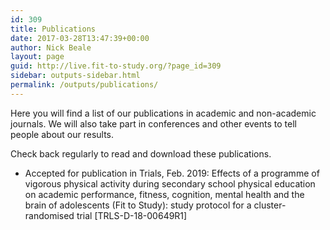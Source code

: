 ```yaml
---
id: 309
title: Publications
date: 2017-03-28T13:47:39+00:00
author: Nick Beale
layout: page
guid: http://live.fit-to-study.org/?page_id=309
sidebar: outputs-sidebar.html
permalink: /outputs/publications/
---
```

Here you will find a list of our publications in academic and non-academic journals. We will also take part in conferences and other events to tell people about our results.

Check back regularly to read and download these publications.

  * Accepted for publication in Trials, Feb. 2019: Effects of a programme of vigorous physical activity during secondary school physical education on academic performance, fitness, cognition, mental health and the brain of adolescents (Fit to Study): study protocol for a cluster-randomised trial [TRLS-D-18-00649R1]